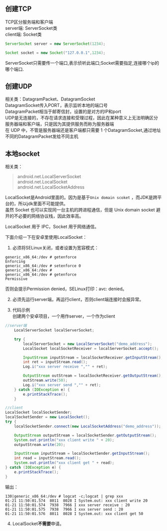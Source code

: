 ## 创建TCP
TCP区分服务端和客户端  
server端: ServerSocket类  
client端: Socket类  
```java
ServerSocket server = new ServerSocket(1234);

Socket socket = new Socket("127.0.0.1",1234);
```
ServerSocket只需要传一个端口,表示侦听此端口;Socket需要指定,连接哪个ip的哪个端口.


## 创建UDP 
相关类：DatagramPacket、DatagramSocket  
DatagramSocket传入PORT，表示监听本地的端口号  
DatagramPacket相当于邮寄信封，设置的是对方的IP和port  
UDP是无连接的，不存在请求连接和受理过程，因此在某种意义上无法明确区分服务器端和客户端，只是因为其提供服务而称为服务器端  
在 UDP 中，不管是服务器端还是客户端都只需要 1 个DatagramSocket,通过地址不同的DatagramPacket发给不同主机  

## 本地socket
相关类：
> android.net.LocalServerSocket  
> android.net.LocalSocket  
> android.net.LocalSocketAddress

LocalSocket是Android里面的。因为是基于`Unix domain scoket` ，而JDK是跨平台的，所以jdk里面不可能提供。  
虽然 Socket 也可以实现同一台主机的跨进程通信，但是 Unix domain socket 避开的不必要的网络协议栈，因此效率高。

LocalSocket 用于 IPC，Socket 用于网络通信。  

下面介绍一下在安卓里使用LocalSocket： 
1. 必须将SELinux关闭，或者设置为宽容模式：  
```shell
generic_x86_64:/dev # getenforce
Enforcing
generic_x86_64:/dev # setenforce 0
generic_x86_64:/dev #
generic_x86_64:/dev # getenforce
Permissive
```
否则会提示Permission denied，SELinux打印：avc: denied。  

2. 必须先运行server端，再运行client，否则client端连接时会报异常。  

3. 代码示例  
创建两个安卓项目，一个用作server，一个作为client
```java
//server端
    LocalServerSocket localServerSocket;

    try {
        localServerSocket = new LocalServerSocket("demo_address");
        LocalSocket localSocketReceiver = localServerSocket.accept();

        InputStream inputStream = localSocketReceiver.getInputStream();
        int ret = inputStream.read();
        Log.i("xxx server receive ","" + ret);

        OutputStream outStream = localSocketReceiver.getOutputStream();
        outStream.write(50);
        Log.i("xxx server send ","" + ret);
    } catch (IOException e) {
        e.printStackTrace();
    }

//client
LocalSocket localSocketSender;
localSocketSender = new LocalSocket();
try {
    localSocketSender.connect(new LocalSocketAddress("demo_address"));

    OutputStream outputStream = localSocketSender.getOutputStream();
    System.out.println("xxx client write " + 20);
    outputStream.write(20);

    InputStream inputStream = localSocketSender.getInputStream();
    int read = inputStream.read();
    System.out.println("xxx client get " + read);
} catch (IOException e) {
    e.printStackTrace();
}

```
输出：  
```shell
130|generic_x86_64:/dev # logcat -c;logcat | grep xxx
01-21 11:50:01.574  8011  8028 I System.out: xxx client write 20
01-21 11:50:01.574  7938  7966 I xxx server receive : 20
01-21 11:50:01.575  7938  7966 I xxx server send : 20
01-21 11:50:01.576  8011  8028 I System.out: xxx client get 50

```
4. LocalSocket**不需要**申请<uses-permission android:name="android.permission.INTERNET"/>。